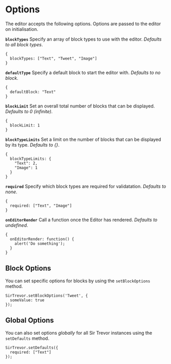 <a name="2"></a>
# Options

The editor accepts the following options. Options are passed to the editor on initialisation.

**`blockTypes`**
Specify an array of block types to use with the editor.
*Defaults to all block types*.

    {
      blockTypes: ["Text", "Tweet", "Image"]
    }

**`defaultType`**
Specify a default block to start the editor with.
*Defaults to no block*.

    {
      defaultBlock: "Text"
    }

**`blockLimit`**
Set an overall total number of blocks that can be displayed.
*Defaults to 0 (infinite)*.

    {
      blockLimit: 1
    }

**`blockTypeLimits`**
Set a limit on the number of blocks that can be displayed by its type.
*Defaults to {}*.

    {
      blockTypeLimits: {
        "Text": 2,
        "Image": 1
      }
    }

**`required`**
Specify which block types are required for validatation.
*Defaults to none*.

    {
      required: ["Text", "Image"]
    }

**`onEditorRender`**
Call a function once the Editor has rendered.
*Defaults to undefined*.

    {
      onEditorRender: function() {
        alert('Do something');
      }
    }

<a name="2-1"></a>
## Block Options

You can set specific options for blocks by using the `setBlockOptions` method.

    SirTrevor.setBlockOptions('Tweet', {
      someValue: true
    });

<a name="2-2"></a>
## Global Options

You can also set options *globally* for all Sir Trevor instances using the `setDefaults` method.

    SirTrevor.setDefaults({
      required: ["Text"]
    });

